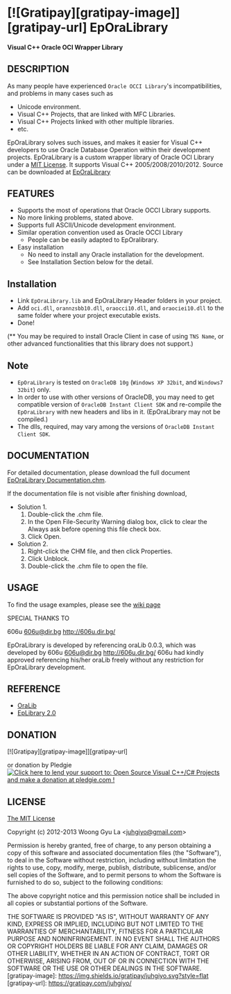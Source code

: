 [![Gratipay][gratipay-image]][gratipay-url]
EpOraLibrary
=======================
#### Visual C++ Oracle OCI Wrapper Library ####


DESCRIPTION
-----------

As many people have experienced `Oracle OCCI Library`'s incompatibilities, and problems 
in many cases such as
- Unicode environment.
- Visual C++ Projects, that are linked with MFC Libraries.
- Visual C++ Projects linked with other multiple libraries.
- etc.

EpOraLibrary solves such issues, and makes it easier for Visual C++ developers 
to use Oracle Database Operation within their development projects. 
EpOraLibrary is a custom wrapper library of Oracle OCI Library under a [MIT License](http://opensource.org/licenses/mit-license.php).
It supports Visual C++ 2005/2008/2010/2012.
Source can be downloaded at [EpOraLibrary](http://github.com/juhgiyo/eporalibrary)


FEATURES
--------

* Supports the most of operations that Oracle OCCI Library supports.
* No more linking problems, stated above.
* Supports full ASCII/Unicode development environment.
* Similar operation convention used as Oracle OCCI Library
  - People can be easily adapted to EpOralibrary.
* Easy installation 
  - No need to install any Oracle installation for the development.
  - See Installation Section below for the detail.


Installation
------------

* Link `EpOraLibrary.lib` and EpOraLibrary Header folders in your project.
* Add `oci.dll`, `orannzsbb10.dll`, `oraocci10.dll`, and `oraociei10.dll` to the same folder where your project executable exists.
* Done!

(** You may be required to install Oracle Client in case of using `TNS Name`, 
      or other advanced functionalities that this library does not support.)

Note
----

* `EpOraLibrary` is tested on `OracleDB 10g` (`Windows XP 32bit`, and `Windows7 32bit`) only.
* In order to use with other versions of OracleDB, you may need to get compatible version of `OracleDB Instant Client SDK` and re-compile the `EpOraLibrary` with new headers and libs in it. (EpOraLibrary may not be compiled.)
* The dlls, required, may vary among the versions of `OracleDB Instant Client SDK`.

DOCUMENTATION
-------------

For detailed documentation, please download the full document [EpOraLibrary Documentation.chm](https://s3.amazonaws.com/elasticbeanstalk-us-east-1-052504677345/Downloads/EpOraLibrary/EpOraLibrary+Documentation.chm).

If the documentation file is not visible after finishing download,
* Solution 1.
  1. Double-click the .chm file.
  2. In the Open File-Security Warning dialog box, click to clear the Always ask before opening this file check box.
  3. Click Open.
* Solution 2.
  1. Right-click the CHM file, and then click Properties.
  2. Click Unblock.
  3. Double-click the .chm file to open the file.


USAGE
-----

To find the usage examples, please see the [wiki page](https://github.com/juhgiyo/EpOraLibrary/wiki/EpOraLibrary-Usage-Guide)


SPECIAL THANKS TO

606u <606u@dir.bg>
<http://606u.dir.bg/>

EpOraLibrary is developed by referencing oraLib 0.0.3, which was developed by 606u <606u@dir.bg> 
<http://606u.dir.bg/>
606u had kindly approved referencing his/her oraLib freely without any restriction for EpOraLibrary development.


REFERENCE
---------

* [OraLib](http://www.codeproject.com/Articles/1925/OraLib-a-lightweight-C-wrapper-over-Oracle-s-OCI-l)
* [EpLibrary 2.0](https://github.com/juhgiyo/EpLibrary)

DONATION
---------
[![Gratipay][gratipay-image]][gratipay-url]

or donation by Pledgie  
<a href='https://pledgie.com/campaigns/27762'><img alt='Click here to lend your support to: Open Source Visual C++/C# Projects and make a donation at pledgie.com !' src='https://pledgie.com/campaigns/27762.png?skin_name=chrome' border='0' ></a>


LICENSE
-------

[The MIT License](http://opensource.org/licenses/mit-license.php)

Copyright (c) 2012-2013 Woong Gyu La <[juhgiyo@gmail.com](mailto:juhgiyo@gmail.com)>

Permission is hereby granted, free of charge, to any person obtaining a copy
of this software and associated documentation files (the "Software"), to deal
in the Software without restriction, including without limitation the rights
to use, copy, modify, merge, publish, distribute, sublicense, and/or sell
copies of the Software, and to permit persons to whom the Software is
furnished to do so, subject to the following conditions:

The above copyright notice and this permission notice shall be included in
all copies or substantial portions of the Software.

THE SOFTWARE IS PROVIDED "AS IS", WITHOUT WARRANTY OF ANY KIND, EXPRESS OR
IMPLIED, INCLUDING BUT NOT LIMITED TO THE WARRANTIES OF MERCHANTABILITY,
FITNESS FOR A PARTICULAR PURPOSE AND NONINFRINGEMENT. IN NO EVENT SHALL THE
AUTHORS OR COPYRIGHT HOLDERS BE LIABLE FOR ANY CLAIM, DAMAGES OR OTHER
LIABILITY, WHETHER IN AN ACTION OF CONTRACT, TORT OR OTHERWISE, ARISING FROM,
OUT OF OR IN CONNECTION WITH THE SOFTWARE OR THE USE OR OTHER DEALINGS IN
THE SOFTWARE.
[gratipay-image]: https://img.shields.io/gratipay/juhgiyo.svg?style=flat
[gratipay-url]: https://gratipay.com/juhgiyo/

